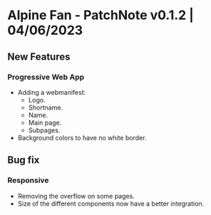 # Alpine Fan - PatchNote v0.1.2 | 04/06/2023
## New Features
### Progressive Web App
* Adding a webmanifest:
  * Logo.
  * Shortname.
  * Name.
  * Main page.
  * Subpages.
* Background colors to have no white border.
## Bug fix
### Responsive
* Removing the overflow on some pages.
* Size of the different components now have a better integration.